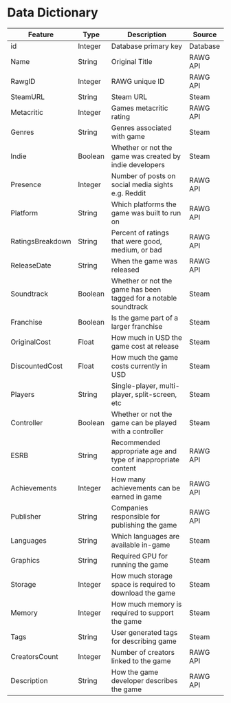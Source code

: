 # Data Dictionary

| Feature | Type | Description | Source |
|---------|------|-------------|--------|
| id | Integer | Database primary key | Database |
| Name    | String | Original Title | RAWG API |
| RawgID | Integer | RAWG unique ID | RAWG API |
| SteamURL | String | Steam URL | Steam |
| Metacritic | Integer | Games metacritic rating | RAWG API |
| Genres | String | Genres associated with game | Steam |
| Indie | Boolean | Whether or not the game was created by indie developers | Steam |
| Presence | Integer | Number of posts on social media sights e.g. Reddit | RAWG API |
| Platform | String | Which platforms the game was built to run on | RAWG API |
| RatingsBreakdown | String | Percent of ratings that were good, medium, or bad | RAWG API |
| ReleaseDate | String | When the game was released | RAWG API |
| Soundtrack | Boolean | Whether or not the game has been tagged for a notable soundtrack | Steam |
| Franchise | Boolean | Is the game part of a larger franchise | Steam |
| OriginalCost | Float | How much in USD the game cost at release | Steam |
| DiscountedCost | Float | How much the game costs currently in USD | Steam |
| Players | String | Single-player, multi-player, split-screen, etc | Steam |
| Controller | Boolean | Whether or not the game can be played with a controller | Steam |
| ESRB | String | Recommended appropriate age and type of inappropriate content | RAWG API |
| Achievements | Integer | How many achievements can be earned in game | RAWG API |
| Publisher | String | Companies responsible for publishing the game | RAWG API |
| Languages | String | Which languages are available in-game | Steam |
| Graphics | String | Required GPU for running the game | Steam |
| Storage | Integer | How much storage space is required to download the game | Steam |
| Memory | Integer | How much memory is required to support the game | Steam |
| Tags | String | User generated tags for describing game | Steam |
| CreatorsCount | Integer | Number of creators linked to the game | RAWG API |
| Description | String | How the game developer describes the game | RAWG API |
